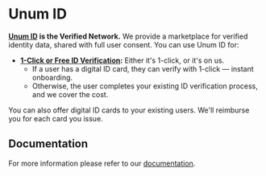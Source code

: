 # Unum ID

**[Unum ID](https://www.unumid.co) is the Verified Network.** We provide a marketplace for verified identity data, shared with full user consent. You can use Unum ID for:
- **[1-Click or Free ID Verification](https://www.unumid.co/1-click):** Either it's 1-click, or it's on us. 
    - If a user has a digital ID card, they can verify with 1-click — instant onboarding.
    - Otherwise, the user completes your existing ID verification process, and we cover the cost.

You can also offer digital ID cards to your existing users. We'll reimburse you for each card you issue.

## Documentation
For more information please refer to our [documentation](https://docs.unumid.co/).